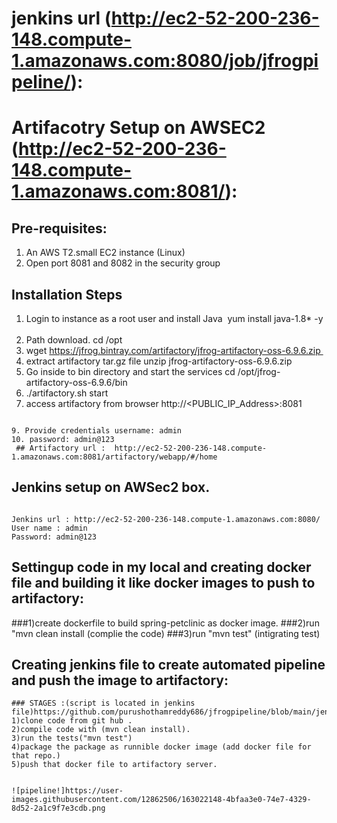 
# jenkins url (http://ec2-52-200-236-148.compute-1.amazonaws.com:8080/job/jfrogpipeline/):
# Artifacotry Setup on AWSEC2 (http://ec2-52-200-236-148.compute-1.amazonaws.com:8081/):

## Pre-requisites:
1. An AWS T2.small EC2 instance (Linux)
2. Open port 8081 and 8082 in the security group

## Installation Steps
1. Login to instance as a root user and install Java  yum install java-1.8* -y  
2. Path download. cd /opt 
3. wget https://jfrog.bintray.com/artifactory/jfrog-artifactory-oss-6.9.6.zip 
4. extract artifactory tar.gz file unzip jfrog-artifactory-oss-6.9.6.zip 
5. Go inside to bin directory and start the services cd /opt/jfrog-artifactory-oss-6.9.6/bin
6. ./artifactory.sh start 
7. access artifactory from browser http://<PUBLIC_IP_Address>:8081  
```

9. Provide credentials username: admin
10. password: admin@123
 ## Artifactory url :  http://ec2-52-200-236-148.compute-1.amazonaws.com:8081/artifactory/webapp/#/home 
 ```
 
## Jenkins setup on AWSec2 box.
```

Jenkins url : http://ec2-52-200-236-148.compute-1.amazonaws.com:8080/
User name : admin
Password: admin@123
```

## Settingup code in my local and creating docker file and building it like docker images to push to artifactory:

###1)create dockerfile to build spring-petclinic as docker image.
###2)run "mvn clean install (complie the code)
###3)run "mvn test" (intigrating test)

## Creating jenkins file to create automated pipeline and push the image to artifactory:
```
### STAGES :(script is located in jenkins file)https://github.com/purushothamreddy686/jfrogpipeline/blob/main/jenkinsfile
1)clone code from git hub .
2)compile code with (mvn clean install).
3)run the tests("mvn test")
4)package the package as runnible docker image (add docker file for that repo.)
5)push that docker file to artifactory server.


![pipeline!]https://user-images.githubusercontent.com/12862506/163022148-4bfaa3e0-74e7-4329-8d52-2a1c9f7e3cdb.png


```


